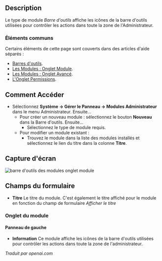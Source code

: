 <!-- Filename: Help4.x:Admin_Modules:_Toolbar  / Display title: Modules: Barre d'outils -->

## Description

Le type de module *Barre d'outils* affiche les icônes de la barre d'outils utilisées pour contrôler les actions dans toute la zone de l'Administrateur.

### Éléments communs

Certains éléments de cette page sont couverts dans des articles d'aide séparés :

* [Barres d'outils](jdocmanual?article=help/common-elements/toolbars).
* [Les Modules : Onglet Module](jdocmanual?article=help/modules/modules-module-tab).
* [Les Modules : Onglet Avancé](jdocmanual?article=help/modules/modules-advanced-tab).
* [L'Onglet Permissions](jdocmanual?article=help/common-elements/edit-permissions).

## Comment Accéder

- Sélectionnez **Système → Gérer le Panneau → Modules Administrateur** dans le menu Administrateur. Ensuite...
  - Pour créer un nouveau module : sélectionnez le bouton **Nouveau** dans la Barre d'outils. Ensuite...
    - Sélectionnez le type de module requis.
  - Pour modifier un module existant :
    - Trouvez le module dans la liste des modules installés et sélectionnez le lien du titre dans la colonne **Titre**.

## Capture d'écran

![barre d'outils des modules onglet module](../../../fr/images/modules-admin/modules-toolbar-module-tab.png)

## Champs du formulaire

- **Titre** Le titre du module. C'est également le titre affiché pour
  le module en fonction du champ de formulaire *Afficher le titre*

### Onglet du module

#### Panneau de gauche

- **Information** Ce module affiche les icônes de la barre d'outils
  utilisées pour contrôler les actions dans toute la zone de l'administrateur.

*Traduit par openai.com*

